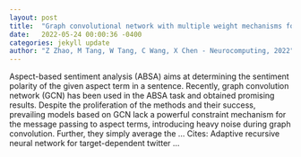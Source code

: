 ```yaml
---
layout: post
title:  "Graph convolutional network with multiple weight mechanisms for aspect-based sentiment analysis"
date:   2022-05-24 00:00:36 -0400
categories: jekyll update
author: "Z Zhao, M Tang, W Tang, C Wang, X Chen - Neurocomputing, 2022"
---
```

Aspect-based sentiment analysis (ABSA) aims at determining the sentiment polarity of the given aspect term in a sentence. Recently, graph convolution network (GCN) has been used in the ABSA task and obtained promising results. Despite the proliferation of the methods and their success, prevailing models based on GCN lack a powerful constraint mechanism for the message passing to aspect terms, introducing heavy noise during graph convolution. Further, they simply average the … Cites: ‪Adaptive recursive neural network for target-dependent twitter …‬